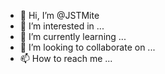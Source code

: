 - 👋 Hi, I’m @JSTMite
- 👀 I’m interested in ...
- 🌱 I’m currently learning ...
- 💞️ I’m looking to collaborate on ...
- 📫 How to reach me ...

<!---
JSTMite/JSTMite is a ✨ special ✨ repository because its `README.md` (this file) appears on your GitHub profile.
You can click the Preview link to take a look at your changes.
--->
